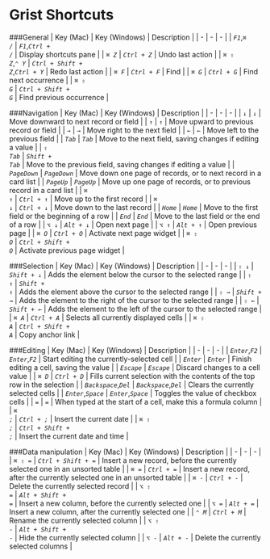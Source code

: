# Grist Shortcuts

<!-- START -->
###General
| Key (Mac) | Key (Windows) | Description | 
| - | - | - | 
| <code class="keys">*F1*</code>,<code class="keys">*⌘* */*</code> | <code class="keys">*F1*</code>,<code class="keys">*Ctrl* + */*</code> | Display shortcuts pane |
| <code class="keys">*⌘* *Z*</code> | <code class="keys">*Ctrl* + *Z*</code> | Undo last action |
| <code class="keys">*⌘* *⇧* *Z*</code>,<code class="keys">*⌃* *Y*</code> | <code class="keys">*Ctrl* + *Shift* + *Z*</code>,<code class="keys">*Ctrl* + *Y*</code> | Redo last action |
| <code class="keys">*⌘* *F*</code> | <code class="keys">*Ctrl* + *F*</code> | Find |
| <code class="keys">*⌘* *G*</code> | <code class="keys">*Ctrl* + *G*</code> | Find next occurrence |
| <code class="keys">*⌘* *⇧* *G*</code> | <code class="keys">*Ctrl* + *Shift* + *G*</code> | Find previous occurrence |

###Navigation
| Key (Mac) | Key (Windows) | Description | 
| - | - | - | 
| <code class="keys">*↓*</code> | <code class="keys">*↓*</code> | Move downward to next record or field |
| <code class="keys">*↑*</code> | <code class="keys">*↑*</code> | Move upward to previous record or field |
| <code class="keys">*→*</code> | <code class="keys">*→*</code> | Move right to the next field |
| <code class="keys">*←*</code> | <code class="keys">*←*</code> | Move left to the previous field |
| <code class="keys">*Tab*</code> | <code class="keys">*Tab*</code> | Move to the next field, saving changes if editing a value |
| <code class="keys">*⇧* *Tab*</code> | <code class="keys">*Shift* + *Tab*</code> | Move to the previous field, saving changes if editing a value |
| <code class="keys">*PageDown*</code> | <code class="keys">*PageDown*</code> | Move down one page of records, or to next record in a card list |
| <code class="keys">*PageUp*</code> | <code class="keys">*PageUp*</code> | Move up one page of records, or to previous record in a card list |
| <code class="keys">*⌘* *↑*</code> | <code class="keys">*Ctrl* + *↑*</code> | Move up to the first record |
| <code class="keys">*⌘* *↓*</code> | <code class="keys">*Ctrl* + *↓*</code> | Move down to the last record |
| <code class="keys">*Home*</code> | <code class="keys">*Home*</code> | Move to the first field or the beginning of a row |
| <code class="keys">*End*</code> | <code class="keys">*End*</code> | Move to the last field or the end of a row |
| <code class="keys">*⌥* *↓*</code> | <code class="keys">*Alt* + *↓*</code> | Open next page |
| <code class="keys">*⌥* *↑*</code> | <code class="keys">*Alt* + *↑*</code> | Open previous page |
| <code class="keys">*⌘* *O*</code> | <code class="keys">*Ctrl* + *O*</code> | Activate next page widget |
| <code class="keys">*⌘* *⇧* *O*</code> | <code class="keys">*Ctrl* + *Shift* + *O*</code> | Activate previous page widget |

###Selection
| Key (Mac) | Key (Windows) | Description | 
| - | - | - | 
| <code class="keys">*⇧* *↓*</code> | <code class="keys">*Shift* + *↓*</code> | Adds the element below the cursor to the selected range |
| <code class="keys">*⇧* *↑*</code> | <code class="keys">*Shift* + *↑*</code> | Adds the element above the cursor to the selected range |
| <code class="keys">*⇧* *→*</code> | <code class="keys">*Shift* + *→*</code> | Adds the element to the right of the cursor to the selected range |
| <code class="keys">*⇧* *←*</code> | <code class="keys">*Shift* + *←*</code> | Adds the element to the left of the cursor to the selected range |
| <code class="keys">*⌘* *A*</code> | <code class="keys">*Ctrl* + *A*</code> | Selects all currently displayed cells |
| <code class="keys">*⌘* *⇧* *A*</code> | <code class="keys">*Ctrl* + *Shift* + *A*</code> | Copy anchor link |

###Editing
| Key (Mac) | Key (Windows) | Description | 
| - | - | - | 
| <code class="keys">*Enter*</code>,<code class="keys">*F2*</code> | <code class="keys">*Enter*</code>,<code class="keys">*F2*</code> | Start editing the currently-selected cell |
| <code class="keys">*Enter*</code> | <code class="keys">*Enter*</code> | Finish editing a cell, saving the value |
| <code class="keys">*Escape*</code> | <code class="keys">*Escape*</code> | Discard changes to a cell value |
| <code class="keys">*⌘* *D*</code> | <code class="keys">*Ctrl* + *D*</code> | Fills current selection with the contents of the top row in the selection |
| <code class="keys">*Backspace*</code>,<code class="keys">*Del*</code> | <code class="keys">*Backspace*</code>,<code class="keys">*Del*</code> | Clears the currently selected cells |
| <code class="keys">*Enter*</code>,<code class="keys">*Space*</code> | <code class="keys">*Enter*</code>,<code class="keys">*Space*</code> | Toggles the value of checkbox cells |
| <code class="keys">*=*</code> | <code class="keys">*=*</code> | When typed at the start of a cell, make this a formula column |
| <code class="keys">*⌘* *;*</code> | <code class="keys">*Ctrl* + *;*</code> | Insert the current date |
| <code class="keys">*⌘* *⇧* *;*</code> | <code class="keys">*Ctrl* + *Shift* + *;*</code> | Insert the current date and time |

###Data manipulation
| Key (Mac) | Key (Windows) | Description | 
| - | - | - | 
| <code class="keys">*⌘* *⇧* *=*</code> | <code class="keys">*Ctrl* + *Shift* + *=*</code> | Insert a new record, before the currently selected one in an unsorted table |
| <code class="keys">*⌘* *=*</code> | <code class="keys">*Ctrl* + *=*</code> | Insert a new record, after the currently selected one in an unsorted table |
| <code class="keys">*⌘* *-*</code> | <code class="keys">*Ctrl* + *-*</code> | Delete the currently selected record |
| <code class="keys">*⌥* *⇧* *=*</code> | <code class="keys">*Alt* + *Shift* + *=*</code> | Insert a new column, before the currently selected one |
| <code class="keys">*⌥* *=*</code> | <code class="keys">*Alt* + *=*</code> | Insert a new column, after the currently selected one |
| <code class="keys">*⌃* *M*</code> | <code class="keys">*Ctrl* + *M*</code> | Rename the currently selected column |
| <code class="keys">*⌥* *⇧* *-*</code> | <code class="keys">*Alt* + *Shift* + *-*</code> | Hide the currently selected column |
| <code class="keys">*⌥* *-*</code> | <code class="keys">*Alt* + *-*</code> | Delete the currently selected columns |

<!-- END -->
